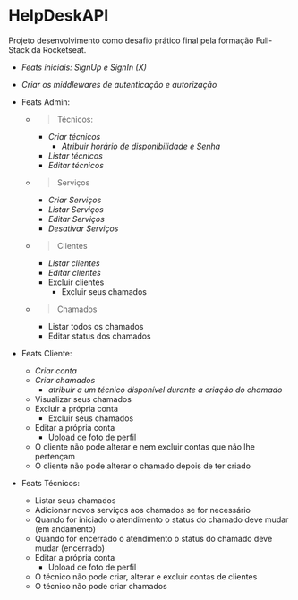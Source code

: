 # HelpDeskAPI
Projeto desenvolvimento como desafio prático final pela formação Full-Stack da Rocketseat.

- *Feats iniciais: SignUp e SignIn (X)*

- *Criar os middlewares de autenticação e autorização* 

- Feats Admin:
  - > Técnicos:
    - *Criar técnicos*
      - *Atribuir horário de disponibilidade e Senha*
    - *Listar técnicos*
    - *Editar técnicos*

  - > Serviços
    - *Criar Serviços*
    - *Listar Serviços*
    - *Editar Serviços*
    - *Desativar Serviços*

  - > Clientes
    - *Listar clientes*
    - *Editar clientes*
    - Excluir clientes
      - Excluir seus chamados

  - > Chamados
    - Listar todos os chamados
    - Editar status dos chamados

- Feats Cliente:
  - *Criar conta*
  - *Criar chamados*
    - *atribuir a um técnico disponível durante a criação do chamado*
  - Visualizar seus chamados
  - Excluir a própria conta
    - Excluir seus chamados
  - Editar a própria conta
    - Upload de foto de perfil
  - O cliente não pode alterar e nem excluir contas que não lhe pertençam
  - O cliente não pode alterar o chamado depois de ter criado
  

- Feats Técnicos:
  - Listar seus chamados
  - Adicionar novos serviços aos chamados se for necessário
  - Quando for iniciado o atendimento o status do chamado deve mudar (em andamento)
  - Quando for encerrado o atendimento o status do chamado deve mudar (encerrado)
  - Editar a própria conta
    - Upload de foto de perfil
  - O técnico não pode criar, alterar e excluir contas de clientes
  - O técnico não pode criar chamados